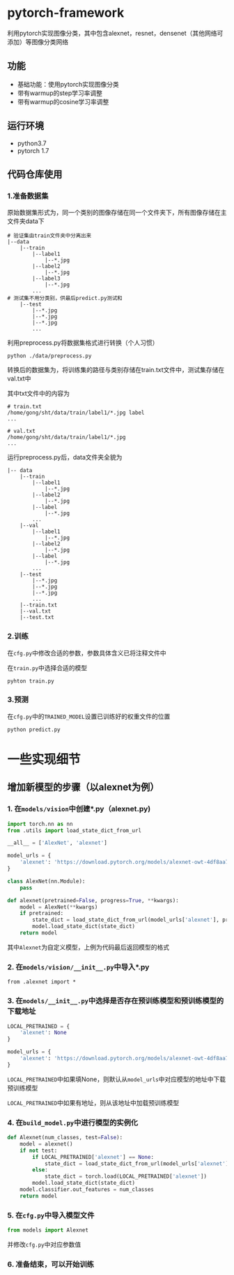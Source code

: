 # pytorch-framework
利用pytorch实现图像分类，其中包含alexnet，resnet，densenet（其他网络可添加）等图像分类网络

## 功能
* 基础功能：使用pytorch实现图像分类
* 带有warmup的step学习率调整
* 带有warmup的cosine学习率调整

## 运行环境
* python3.7
* pytorch 1.7

## 代码仓库使用

### 1.准备数据集
原始数据集形式为，同一个类别的图像存储在同一个文件夹下，所有图像存储在主文件夹data下

```text
# 验证集由train文件夹中分离出来
|--data
    |--train
        |--label1
            |--*.jpg
        |--label2
            |--*.jpg
        |--label3
            |--*.jpg
        ...
# 测试集不用分类别，供最后predict.py测试和
    |--test
        |--*.jpg
        |--*.jpg
        |--*.jpg
        ...
```
利用preprocess.py将数据集格式进行转换（个人习惯）
```shell
python ./data/preprocess.py
```
转换后的数据集为，将训练集的路径与类别存储在train.txt文件中，测试集存储在val.txt中

其中txt文件中的内容为
```text
# train.txt
/home/gong/sht/data/train/label1/*.jpg label
...

# val.txt
/home/gong/sht/data/train/label1/*.jpg
...
```

运行preprocess.py后，data文件夹全貌为
```text
|-- data
    |--train
        |--label1
            |--*.jpg
        |--label2
            |--*.jpg
        |--label    
            |--*.jpg
        ...
    |--val
        |--label1
            |--*.jpg
        |--label2
            |--*.jpg
        |--label    
            |--*.jpg
        ...
    |--test
        |--*.jpg
        |--*.jpg
        |--*.jpg
        ...
    |--train.txt
    |--val.txt
    |--test.txt
```

### 2.训练
在`cfg.py`中修改合适的参数，参数具体含义已将注释文件中

在`train.py`中选择合适的模型

```shell
pyhton train.py
```

### 3.预测
在`cfg.py`中的`TRAINED_MODEL`设置已训练好的权重文件的位置

```shell
python predict.py
```

# 一些实现细节
## 增加新模型的步骤（以alexnet为例）
### 1. 在`models/vision`中创建*.py（alexnet.py)
```python
import torch.nn as nn
from .utils import load_state_dict_from_url

__all__ = ['AlexNet', 'alexnet']

model_urls = {
    'alexnet': 'https://download.pytorch.org/models/alexnet-owt-4df8aa71.pth',
}

class AlexNet(nn.Module):
    pass

def alexnet(pretrained=False, progress=True, **kwargs):
    model = AlexNet(**kwargs)
    if pretrained:
        state_dict = load_state_dict_from_url(model_urls['alexnet'], progress=progress)
        model.load_state_dict(state_dict)
    return model
```
其中`Alexnet`为自定义模型，上例为代码最后返回模型的格式
### 2. 在`models/vision/__init__.py`中导入*.py
```
from .alexnet import *
```
### 3. 在`models/__init__.py`中选择是否存在预训练模型和预训练模型的下载地址
```python
LOCAL_PRETRAINED = {
    'alexnet': None
}

model_urls = {
    'alexnet': 'https://download.pytorch.org/models/alexnet-owt-4df8aa71.pth'
}
```
`LOCAL_PRETRAINED`中如果填None，则默认从`model_urls`中对应模型的地址中下载预训练模型

`LOCAL_PRETRAINED`中如果有地址，则从该地址中加载预训练模型
### 4. 在`build_model.py`中进行模型的实例化
```python
def Alexnet(num_classes, test=False):
    model = alexnet()
    if not test:
        if LOCAL_PRETRAINED['alexnet'] == None:
            state_dict = load_state_dict_from_url(model_urls['alexnet'], progress=True)
        else:
            state_dict = torch.load(LOCAL_PRETRAINED['alexnet'])
        model.load_state_dict(state_dict)
    model.classifier.out_features = num_classes
    return model
```
### 5. 在`cfg.py`中导入模型文件
```python
from models import Alexnet
```
并修改`cfg.py`中对应参数值
### 6. 准备结束，可以开始训练
